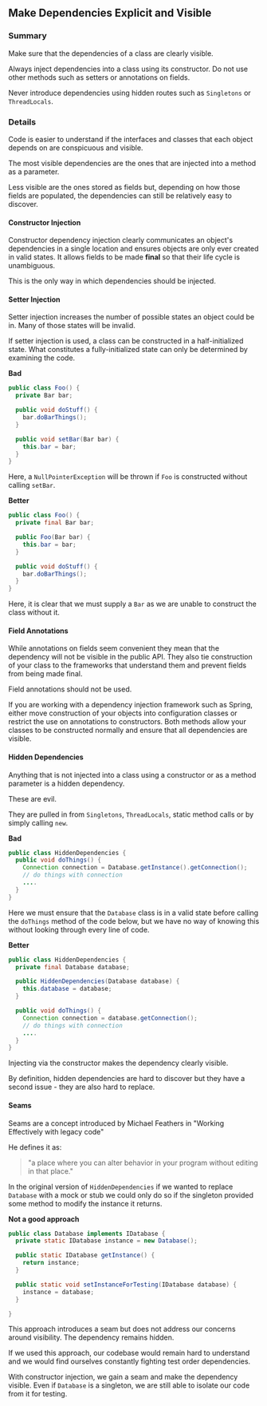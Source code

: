 ## Make Dependencies Explicit and Visible

### Summary

Make sure that the dependencies of a class are clearly visible.

Always inject dependencies into a class using its constructor. Do not use other methods such as setters or annotations on fields.

Never introduce dependencies using hidden routes such as `Singletons` or `ThreadLocals`.

### Details

Code is easier to understand if the interfaces and classes that each object depends on are conspicuous and visible.

The most visible dependencies are the ones that are injected into a method as a parameter.

Less visible are the ones stored as fields but, depending on how those fields are populated, the dependencies can still be relatively easy to discover.

#### Constructor Injection

Constructor dependency injection clearly communicates an object's dependencies in a single location and ensures objects are only ever created in valid states. It allows fields to be made **final** so that their life cycle is unambiguous.

This is the only way in which dependencies should be injected.

#### Setter Injection

Setter injection increases the number of possible states an object could be in. Many of those states will be invalid.

If setter injection is used, a class can be constructed in a half-initialized state. What constitutes a fully-initialized state can only be determined by examining the code.

**Bad**
```java
public class Foo() {
  private Bar bar;

  public void doStuff() {
    bar.doBarThings();
  }

  public void setBar(Bar bar) {
    this.bar = bar;
  }
}
```

Here, a `NullPointerException` will be thrown if `Foo` is constructed without calling `setBar`.

**Better**
```java
public class Foo() {
  private final Bar bar;

  public Foo(Bar bar) {
    this.bar = bar;
  }

  public void doStuff() {
    bar.doBarThings();
  }
}
```

Here, it is clear that we must supply a `Bar` as we are unable to construct the class without it.

#### Field Annotations

While annotations on fields seem convenient they mean that the dependency will not be visible in the public API. They also tie construction of your class to the frameworks that understand them and prevent fields from being made final. 

Field annotations should not be used.

If you are working with a dependency injection framework such as Spring, either move construction of your objects into configuration classes or restrict the use on annotations to constructors. Both methods allow your classes to be constructed normally and ensure that all dependencies are visible.

#### Hidden Dependencies 

Anything that is not injected into a class using a constructor or as a method parameter is a hidden dependency.

These are evil.

They are pulled in from `Singletons`, `ThreadLocals`, static method calls or by simply calling `new`. 

**Bad**
```java
public class HiddenDependencies {
  public void doThings() {
    Connection connection = Database.getInstance().getConnection();
    // do things with connection
    ....
  }
}
```

Here we must ensure that the `Database` class is in a valid state before calling the `doThings` method of the code below, but we have no way of knowing this without looking through every line of code.

**Better**
```java
public class HiddenDependencies {
  private final Database database;

  public HiddenDependencies(Database database) {
    this.database = database;
  }

  public void doThings() {
    Connection connection = database.getConnection();
    // do things with connection
    ....
  }
}
```

Injecting via the constructor makes the dependency clearly visible.

By definition, hidden dependencies are hard to discover but they have a second issue - they are also hard to replace.

#### Seams

Seams are a concept introduced by Michael Feathers in "Working Effectively with legacy code"

He defines it as:

> "a place where you can alter behavior in your program without editing in that place."

In the original version of `HiddenDependencies`  if we wanted to replace `Database` with a mock or stub we could only do so if the singleton provided some method to modify the instance it returns. 

**Not a good approach**
````java
public class Database implements IDatabase {
  private static IDatabase instance = new Database();

  public static IDatabase getInstance() {
    return instance;
  }

  public static void setInstanceForTesting(IDatabase database) {
    instance = database;
  }

}
````

This approach introduces a seam but does not address our concerns around visibility. The dependency remains hidden.

If we used this approach, our codebase would remain hard to understand and we would find ourselves constantly fighting test order dependencies.

With constructor injection, we gain a seam and make the dependency visible. Even if `Database` is a singleton, we are still able to isolate our code from it for testing.

